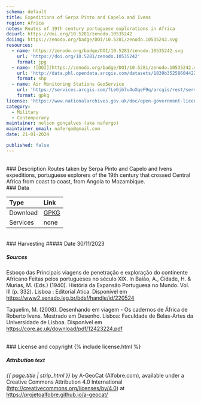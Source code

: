 ```yaml
---
schema: default
title: Expeditions of Serpa Pinto and Capelo and Ivens
region: Africa
notes: Routes of 19th century portuguese explorations in Africa
doiurl: https://doi.org/10.5281/zenodo.10535242
doiimg: https://zenodo.org/badge/DOI/10.5281/zenodo.10535242.svg
resources:
  - name: https://zenodo.org/badge/DOI/10.5281/zenodo.10535242.svg
    url: 'https://doi.org/10.5281/zenodo.10535242'
    format: jpg
  - name: ![DOI](https://zenodo.org/badge/DOI/10.5281/zenodo.10535242.svg)
    url: 'http://data.phl.opendata.arcgis.com/datasets/1839b35258604422b0b520cbb668df0d_0.zip'
    format: shp
  - name: Air Monitoring Stations GeoService
    url: 'https://services.arcgis.com/fLeGjb7u4uXqeF9q/arcgis/rest/services/Air_Monitoring_Stations/FeatureServer/0/query'
    format: gpkg
license: 'https://www.nationalarchives.gov.uk/doc/open-government-licence/version/3/'
category:
  - Military
  - Contemporary
maintainer: nelson gonçalves (aka nafergo)
maintainer_email: nafergo@gmail.com
date: 21-01-2024

published: false
---
```





<br/>
### Description
Routes taken by Serpa Pinto and Capelo and Ivens expeditions, portuguese explorers of the 19th century that crossed Central Africa from coast to coast, from Angola to Mozambique.


<br/>
### Data

| Type | Link |
| :------ |:--- |
| Download | <a href="https://projetoalfobre.github.io/alfobre-gis-repository/Portugal/modern/africa_explorations_xix/pinto_ivens_capelo/exploracoes_africanas.gpkg" class="btn btn-primary tag-btn">GPKG</a> |
| Services | none |




<br/>
### Harvesting
##### Date
30/11/2023

##### Sources
Esboço das Principais viagens de penetração e exploração do continente Africano Feitas pelos portugueses no século XIX. In Baião, A., Cidade, H. & Murias, M. (Eds.) (1940). História da Expansão Portuguesa no Mundo. Vol. III (p. 332). Lisboa : Editorial Atica. Disponível em https://www2.senado.leg.br/bdsf/handle/id/220524

Taquelim, M. (2008). Desenhando em viagem - Os cadernos de África de Roberto Ivens. Mestrado em Desenho. Lisboa: Faculdade de Belas-Artes da Universidade de Lisboa. Disponível em https://core.ac.uk/download/pdf/12423224.pdf

<br/>
### License and copyright
{% include license.html %}

##### Attribution text
*{{ page.title | strip_html }}* by A-GeoCat (Alfobre.com), available under a Creative Commons Attribution 4.0 International (http://creativecommons.org/licenses/by/4.0) at https://projetoalfobre.github.io/a-geocat/
